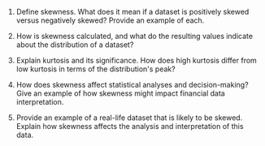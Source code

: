 1. Define skewness. What does it mean if a dataset is positively skewed versus negatively skewed? Provide an example of each.

2. How is skewness calculated, and what do the resulting values indicate about the distribution of a dataset?

3. Explain kurtosis and its significance. How does high kurtosis differ from low kurtosis in terms of the distribution's peak?

4. How does skewness affect statistical analyses and decision-making? Give an example of how skewness might impact financial data interpretation.

5. Provide an example of a real-life dataset that is likely to be skewed. Explain how skewness affects the analysis and interpretation of this data.